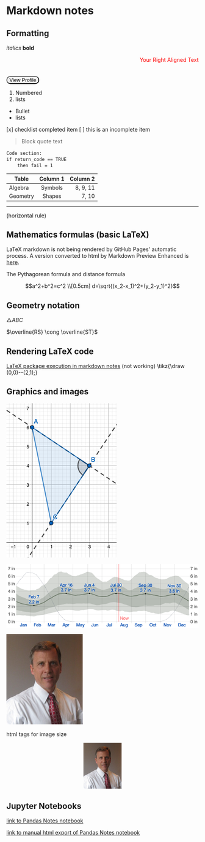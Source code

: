 # Markdown notes

## Formatting

*italics*
**bold**

<p style="text-align:right; color:red"> 
    Your Right Aligned Text
</p>

<div class ="row">
    <button type="button" style= "margin-top : 20px; border-radius: 15px"
    class="btn btn-primary">View Profile</button>
</div>

1. Numbered
1. lists

- Bullet
- lists

[x] checklist completed item
[ ] this is an incomplete item

> Block quote
> text

    Code section:
    if return_code == TRUE
        then fail = 1

Table | Column 1 | Column 2
---|:---:|---:
Algebra | Symbols | 8, 9, 11
Geometry | Shapes | 7, 10

-------
(horizontal rule)

## Mathematics formulas (basic LaTeX)

LaTeX markdown is not being rendered by GitHub Pages' automatic process. A version converted to html by Markdown Preview Enhanced is [here](sandbox-rendered).

The Pythagorean formula and distance formula

$$a^2+b^2=c^2 \\[0.5cm]
d=\sqrt{(x_2-x_1)^2+(y_2-y_1)^2}$$

## Geometry notation

$\triangle ABC$

$\overline{RS} \cong \overline{ST}$

## Rendering LaTeX code

[LaTeX package execution in markdown notes](latex-md-sandbox) (not working)
\tikz{\draw (0,0)--(2,1);}

## Graphics and images

![Geogebra triangle graph](https://raw.githubusercontent.com/chrishuson/course-files/master/Geom2023/graphics/06triangle.png)

![Rainfall plot](https://raw.githubusercontent.com/chrishuson/course-files/master/Geom2023/graphics/rainfall.png)

![Alt Dr. Huson](./images/Chris_Huson.jpg)

html tags for image size

<center>
<img src="./images/Chris_Huson.jpg" width="100" height="120">
</center>

## Jupyter Notebooks

[link to Pandas Notes notebook](Pandas_Notes_Oct18)

[link to manual html export of Pandas Notes notebook](Pandas_Notes_manual_export)